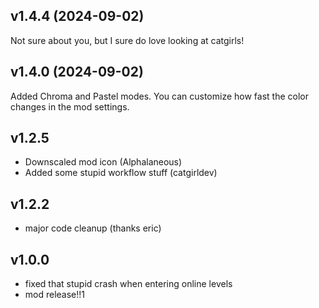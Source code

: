 
## <cy>v1.4.4</c> (2024-09-02)
Not sure about you, but I sure do love looking at catgirls!

## <cy>v1.4.0</c> (2024-09-02)
Added Chroma and Pastel modes. You can customize how fast the color changes in the mod settings.

## <cy>v1.2.5</c>

- Downscaled mod icon (Alphalaneous)
- Added some stupid workflow stuff (catgirldev)

## <cy>v1.2.2</c>
- major code cleanup (thanks eric)

## <cy>v1.0.0</c>
- fixed that stupid crash when entering online levels
- mod release!!1





